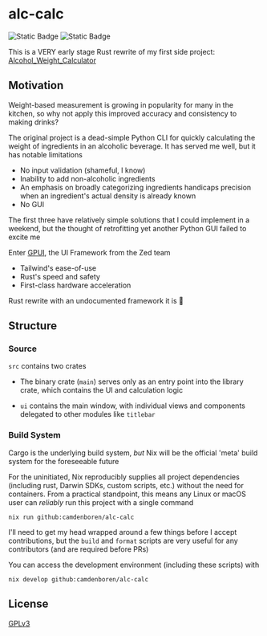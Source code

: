 # alc-calc

![Static Badge](https://img.shields.io/badge/Platforms-Linux,_macOS-forestgreen?style=for-the-badge)
![Static Badge](https://img.shields.io/badge/Powered_by_Nix-grey?logo=nixOS&logoColor=white&logoSize=auto&style=for-the-badge)

This is a VERY early stage Rust rewrite of my first side project: [Alcohol_Weight_Calculator]

## Motivation

Weight-based measurement is growing in popularity for many in the kitchen, so why not apply this improved accuracy and consistency to making drinks?

The original project is a dead-simple Python CLI for quickly calculating the weight of ingredients in an alcoholic beverage. It has served me well, but it has notable limitations

- No input validation (shameful, I know)
- Inability to add non-alcoholic ingredients
- An emphasis on broadly categorizing ingredients handicaps precision when an ingredient's actual density is already known
- No GUI

The first three have relatively simple solutions that I could implement in a weekend, but the thought of retrofitting yet another Python GUI failed to excite me

Enter [GPUI], the UI Framework from the Zed team

- Tailwind's ease-of-use
- Rust's speed and safety
- First-class hardware acceleration

Rust rewrite with an undocumented framework it is :moyai:

## Structure

### Source

`src` contains two crates

- The binary crate (`main`) serves only as an entry point into the library crate, which contains the UI and calculation logic

- `ui` contains the main window, with individual views and components delegated to other modules like `titlebar`

### Build System

Cargo is the underlying build system, _but_ Nix will be the official 'meta' build system for the foreseeable future

For the uninitiated, Nix reproducibly supplies all project dependencies (including rust, Darwin SDKs, custom scripts, etc.) without the need for containers. From a practical standpoint, this means any Linux or macOS user can _reliably_ run this project with a single command

```shell
nix run github:camdenboren/alc-calc
```

I'll need to get my head wrapped around a few things before I accept contributions, but the `build` and `format` scripts are very useful for any contributors (and are required before PRs)

You can access the development environment (including these scripts) with

```shell
nix develop github:camdenboren/alc-calc
```

## License

[GPLv3]

[Alcohol_Weight_Calculator]: https://github.com/camdenboren/Alcohol_Weight_Calculator
[GPUI]: https://www.gpui.rs/
[GPLv3]: COPYING
